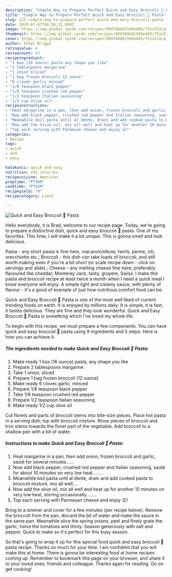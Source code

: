 ```yaml
---
description: "Simple Way to Prepare Perfect Quick and Easy Broccoli 🥦 Pasta"
title: "Simple Way to Prepare Perfect Quick and Easy Broccoli 🥦 Pasta"
slug: 123-simple-way-to-prepare-perfect-quick-and-easy-broccoli-pasta
date: 2020-07-07T06:50:22.690Z
image: https://img-global.cpcdn.com/recipes/90d768b01589ed45/751x532cq70/quick-and-easy-broccoli-🥦-pasta-recipe-main-photo.jpg
thumbnail: https://img-global.cpcdn.com/recipes/90d768b01589ed45/751x532cq70/quick-and-easy-broccoli-🥦-pasta-recipe-main-photo.jpg
cover: https://img-global.cpcdn.com/recipes/90d768b01589ed45/751x532cq70/quick-and-easy-broccoli-🥦-pasta-recipe-main-photo.jpg
author: Ethel Briggs
ratingvalue: 4
reviewcount: 13
recipeingredient:
- "1 box (16 ounce) pasta any shape you like"
- "2 tablespoons margarine"
- "1 onion sliced"
- "1 bag frozen broccoli 12 ounce"
- "6 cloves garlic minced"
- "1/8 teaspoon black pepper"
- "1/8 teaspoon crushed red pepper"
- "1/2 teaspoon Italian seasoning"
- "1/2 cup olive oil"
recipeinstructions:
- "Heat margarine in a pan, then add onion, frozen broccoli and garlic, sauté for several minutes......"
- "Now add black pepper, crushed red pepper and Italian seasoning, sauté for about 10 minutes on very low heat........"
- "Meanwhile boil pasta until al dente, drain and add cooked pasta to broccoli mixture, mix all well...."
- "Now add the olive oil, mix all well and heat up for another 10 minutes on very low heat, stirring occasionally........"
- "Top each serving with Parmesan cheese and enjoy 😉!"
categories:
- Recipe
tags:
- quick
- and
- easy

katakunci: quick and easy 
nutrition: 232 calories
recipecuisine: American
preptime: "PT36M"
cooktime: "PT42M"
recipeyield: "4"
recipecategory: Lunch

---
```



![Quick and Easy Broccoli 🥦 Pasta](https://img-global.cpcdn.com/recipes/90d768b01589ed45/751x532cq70/quick-and-easy-broccoli-🥦-pasta-recipe-main-photo.jpg)

Hello everybody, it is Brad, welcome to our recipe page. Today, we're going to prepare a distinctive dish, quick and easy broccoli 🥦 pasta. One of my favorites. This time, I will make it a bit unique. This is gonna smell and look delicious.

Pasta - any short pasta is fine here, macaroni/elbow, twirls, penne, ziti, orecchiette etc.; Broccoli - this dish can take loads of broccoli, and still worth making even if you&#39;re a bit short (or scale recipe down - click on servings and slide).; Cheese - any melting cheese fine here, preferably flavoured like cheddar, Monterey Jack, tasty, gruyere, Swiss. I make this pasta and broccoli recipe at least twice a month when I need a quick meal I know everyone will enjoy. A simple light and creamy sauce, with plenty of flavour - it&#39;s a good of example of just how nutritious comfort food can be.

Quick and Easy Broccoli 🥦 Pasta is one of the most well liked of current trending foods on earth. It is enjoyed by millions daily. It is simple, it is fast, it tastes delicious. They are fine and they look wonderful. Quick and Easy Broccoli 🥦 Pasta is something which I've loved my whole life.


To begin with this recipe, we must prepare a few components. You can have quick and easy broccoli 🥦 pasta using 9 ingredients and 5 steps. Here is how you can achieve it.

<!--inarticleads1-->

##### The ingredients needed to make Quick and Easy Broccoli 🥦 Pasta:

1. Make ready 1 box (16 ounce) pasta, any shape you like
1. Prepare 2 tablespoons margarine
1. Take 1 onion, sliced
1. Prepare 1 bag frozen broccoli (12 ounce)
1. Make ready 6 cloves garlic, minced
1. Prepare 1/8 teaspoon black pepper
1. Take 1/8 teaspoon crushed red pepper
1. Prepare 1/2 teaspoon Italian seasoning
1. Make ready 1/2 cup olive oil


Cut florets and parts of broccoli stems into bite-size pieces. Place hot pasta in a serving dish; top with broccoli mixture. Rinse pieces of broccoli and trim stems towards the floret part of the vegetable. Add broccoli to a shallow pan with a bit of water. 

<!--inarticleads2-->

##### Instructions to make Quick and Easy Broccoli 🥦 Pasta:

1. Heat margarine in a pan, then add onion, frozen broccoli and garlic, sauté for several minutes......
1. Now add black pepper, crushed red pepper and Italian seasoning, sauté for about 10 minutes on very low heat........
1. Meanwhile boil pasta until al dente, drain and add cooked pasta to broccoli mixture, mix all well....
1. Now add the olive oil, mix all well and heat up for another 10 minutes on very low heat, stirring occasionally........
1. Top each serving with Parmesan cheese and enjoy 😉!


Bring to a simmer and cover for a few minutes (per recipe below). Remove the broccoli from the pan, discard the bit of water and make the sauce in the same pan. Meanwhile slice the spring onions, peel and finely grate the garlic, halve the tomatoes and thinly. Season generously with salt and pepper. Quick to make so it&#39;s perfect for this busy season. 

So that's going to wrap it up for this special food quick and easy broccoli 🥦 pasta recipe. Thanks so much for your time. I am confident that you will make this at home. There is gonna be interesting food at home recipes coming up. Remember to bookmark this page on your browser, and share it to your loved ones, friends and colleague. Thanks again for reading. Go on get cooking!
